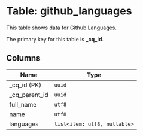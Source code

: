 # Table: github_languages

This table shows data for Github Languages.

The primary key for this table is **_cq_id**.

## Columns

| Name          | Type          |
| ------------- | ------------- |
|_cq_id (PK)|`uuid`|
|_cq_parent_id|`uuid`|
|full_name|`utf8`|
|name|`utf8`|
|languages|`list<item: utf8, nullable>`|